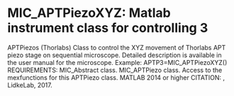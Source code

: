 # MIC_APTPiezoXYZ: Matlab instrument class for controlling 3
APTPiezos (Thorlabs)
Class to control the XYZ movement of Thorlabs APT piezo stage on
sequential microscope. Detailed description is available in the user
manual for the microscope.
Example: APTP3=MIC_APTPiezoXYZ()
REQUIREMENTS:
MIC_Abstract class.
MIC_APTPiezo class.
Access to the mexfunctions for this APTPiezo class.
MATLAB 2014 or higher
CITATION: , LidkeLab, 2017.

